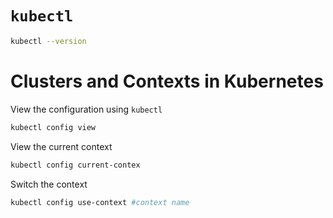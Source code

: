 # `kubectl`
```bash
kubectl --version
```

# Clusters and Contexts in Kubernetes

View the configuration using `kubectl`
```bash
kubectl config view
```

View the current context
```bash
kubectl config current-contex
```

Switch the context
```bash
kubectl config use-context #context name
```


```